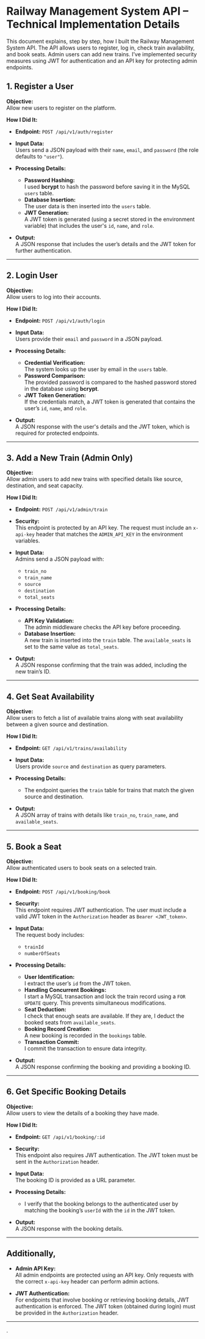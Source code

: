 # Railway Management System API – Technical Implementation Details

This document explains, step by step, how I built the Railway Management System API. The API allows users to register, log in, check train availability, and book seats. Admin users can add new trains. I’ve implemented security measures using JWT for authentication and an API key for protecting admin endpoints.

## 1. Register a User

**Objective:**  
Allow new users to register on the platform.

**How I Did It:**

- **Endpoint:** `POST /api/v1/auth/register`
- **Input Data:**  
  Users send a JSON payload with their `name`, `email`, and `password` (the role defaults to `"user"`).
  
- **Processing Details:**
  - **Password Hashing:**  
    I used **bcrypt** to hash the password before saving it in the MySQL `users` table.
  - **Database Insertion:**  
    The user data is then inserted into the `users` table.
  - **JWT Generation:**  
    A JWT token is generated (using a secret stored in the environment variable) that includes the user's `id`, `name`, and `role`.

- **Output:**  
  A JSON response that includes the user’s details and the JWT token for further authentication.

---

## 2. Login User

**Objective:**  
Allow users to log into their accounts.

**How I Did It:**

- **Endpoint:** `POST /api/v1/auth/login`
- **Input Data:**  
  Users provide their `email` and `password` in a JSON payload.
  
- **Processing Details:**
  - **Credential Verification:**  
    The system looks up the user by email in the `users` table.
  - **Password Comparison:**  
    The provided password is compared to the hashed password stored in the database using **bcrypt**.
  - **JWT Token Generation:**  
    If the credentials match, a JWT token is generated that contains the user’s `id`, `name`, and `role`.

- **Output:**  
  A JSON response with the user's details and the JWT token, which is required for protected endpoints.

---

## 3. Add a New Train (Admin Only)

**Objective:**  
Allow admin users to add new trains with specified details like source, destination, and seat capacity.

**How I Did It:**

- **Endpoint:** `POST /api/v1/admin/train`
- **Security:**  
  This endpoint is protected by an API key. The request must include an `x-api-key` header that matches the `ADMIN_API_KEY` in the environment variables.
  
- **Input Data:**  
  Admins send a JSON payload with:
  - `train_no`
  - `train_name`
  - `source`
  - `destination`
  - `total_seats`
  
- **Processing Details:**
  - **API Key Validation:**  
    The admin middleware checks the API key before proceeding.
  - **Database Insertion:**  
    A new train is inserted into the `train` table. The `available_seats` is set to the same value as `total_seats`.

- **Output:**  
  A JSON response confirming that the train was added, including the new train’s ID.

---

## 4. Get Seat Availability

**Objective:**  
Allow users to fetch a list of available trains along with seat availability between a given source and destination.

**How I Did It:**

- **Endpoint:** `GET /api/v1/trains/availability`
- **Input Data:**  
  Users provide `source` and `destination` as query parameters.
  
- **Processing Details:**
  - The endpoint queries the `train` table for trains that match the given source and destination.
  
- **Output:**  
  A JSON array of trains with details like `train_no`, `train_name`, and `available_seats`.

---

## 5. Book a Seat

**Objective:**  
Allow authenticated users to book seats on a selected train.

**How I Did It:**

- **Endpoint:** `POST /api/v1/booking/book`
- **Security:**  
  This endpoint requires JWT authentication. The user must include a valid JWT token in the `Authorization` header as `Bearer <JWT_token>`.
  
- **Input Data:**  
  The request body includes:
  - `trainId`
  - `numberOfSeats`
  
- **Processing Details:**
  - **User Identification:**  
    I extract the user’s `id` from the JWT token.
  - **Handling Concurrent Bookings:**  
    I start a MySQL transaction and lock the train record using a `FOR UPDATE` query. This prevents simultaneous modifications.
  - **Seat Deduction:**  
    I check that enough seats are available. If they are, I deduct the booked seats from `available_seats`.
  - **Booking Record Creation:**  
    A new booking is recorded in the `bookings` table.
  - **Transaction Commit:**  
    I commit the transaction to ensure data integrity.

- **Output:**  
  A JSON response confirming the booking and providing a booking ID.

---

## 6. Get Specific Booking Details

**Objective:**  
Allow users to view the details of a booking they have made.

**How I Did It:**

- **Endpoint:** `GET /api/v1/booking/:id`
- **Security:**  
  This endpoint also requires JWT authentication. The JWT token must be sent in the `Authorization` header.
  
- **Input Data:**  
  The booking ID is provided as a URL parameter.
  
- **Processing Details:**
  - I verify that the booking belongs to the authenticated user by matching the booking’s `userId` with the `id` in the JWT token.
  
- **Output:**  
  A JSON response with the booking details.

---

## Additionally,

- **Admin API Key:**  
  All admin endpoints are protected using an API key. Only requests with the correct `x-api-key` header can perform admin actions.
  
- **JWT Authentication:**  
  For endpoints that involve booking or retrieving booking details, JWT authentication is enforced. The JWT token (obtained during login) must be provided in the `Authorization` header.

---

.
